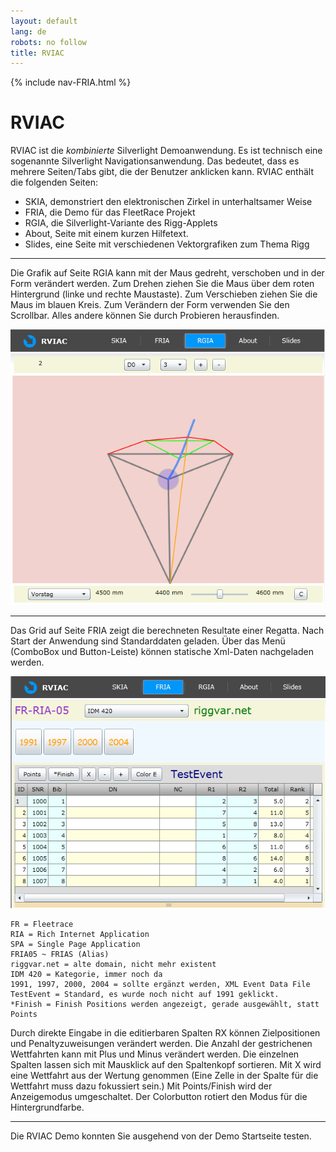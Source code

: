 ```yaml
---
layout: default
lang: de
robots: no follow
title: RVIAC
---
```


{% include nav-FRIA.html %}

# RVIAC

RVIAC ist die *kombinierte* Silverlight Demoanwendung. Es ist technisch eine
sogenannte Silverlight Navigationsanwendung. Das bedeutet, dass es mehrere
Seiten/Tabs gibt, die der Benutzer anklicken kann. RVIAC enthält die folgenden Seiten:
- SKIA, demonstriert den elektronischen Zirkel in unterhaltsamer Weise
- FRIA, die Demo für das FleetRace Projekt
- RGIA, die Silverlight-Variante des Rigg-Applets
- About, Seite mit einem kurzen Hilfetext.
- Slides, eine Seite mit verschiedenen Vektorgrafiken zum Thema Rigg

* * *

Die Grafik auf Seite RGIA kann mit der Maus gedreht, verschoben und in der
Form verändert werden. Zum Drehen ziehen Sie die Maus über dem roten Hintergrund
(linke und rechte Maustaste). Zum Verschieben ziehen Sie die Maus im blauen
Kreis. Zum Verändern der Form verwenden Sie den Scrollbar. Alles andere können
Sie durch Probieren herausfinden.

![RVIAC-RGIA](../images/RVIAC-RGIA.png)

<hr/>

Das Grid auf Seite FRIA zeigt die berechneten Resultate einer Regatta. Nach
Start der Anwendung sind Standarddaten geladen. Über das Menü (ComboBox und
Button-Leiste) können statische Xml-Daten nachgeladen werden.

![RVIAC-FRIA](../images/RVIAC-FRIA.png)

```
FR = Fleetrace
RIA = Rich Internet Application
SPA = Single Page Application
FRIA05 ~ FRIAS (Alias)
riggvar.net = alte domain, nicht mehr existent
IDM 420 = Kategorie, immer noch da
1991, 1997, 2000, 2004 = sollte ergänzt werden, XML Event Data File
TestEvent = Standard, es wurde noch nicht auf 1991 geklickt.
*Finish = Finish Positions werden angezeigt, gerade ausgewählt, statt Points
```

Durch direkte Eingabe in die editierbaren Spalten RX können Zielpositionen
und Penaltyzuweisungen verändert werden. Die Anzahl der gestrichenen Wettfahrten
kann mit Plus und Minus verändert werden. Die einzelnen Spalten lassen sich mit
Mausklick auf den Spaltenkopf sortieren. Mit X wird eine Wettfahrt aus der
Wertung genommen (Eine Zelle in der Spalte für die Wettfahrt muss dazu
fokussiert sein.) Mit Points/Finish wird der Anzeigemodus umgeschaltet. Der
Colorbutton rotiert den Modus für die Hintergrundfarbe.

<hr/>

Die RVIAC Demo konnten Sie ausgehend von der Demo Startseite testen.

